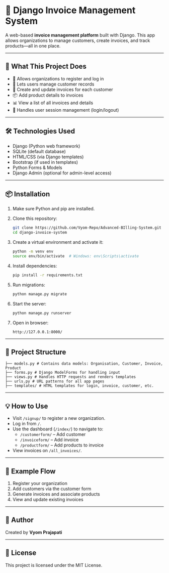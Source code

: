 # 🧾 Django Invoice Management System

A web-based **invoice management platform** built with Django. This app allows organizations to manage customers, create invoices, and track products—all in one place.

---

## 🚀 What This Project Does

- 🏢 Allows organizations to register and log in
- 👥 Lets users manage customer records
- 🧾 Create and update invoices for each customer
- 📦 Add product details to invoices
- 📊 View a list of all invoices and details
- 🔐 Handles user session management (login/logout)

---

## 🛠️ Technologies Used

- Django (Python web framework)
- SQLite (default database)
- HTML/CSS (via Django templates)
- Bootstrap (if used in templates)
- Python Forms & Models
- Django Admin (optional for admin-level access)

---

## 📦 Installation

1. Make sure Python and pip are installed.
2. Clone this repository:
    ```bash
    git clone https://github.com/Vyom-Repo/Advanced-BIlling-System.git
    cd django-invoice-system
    ```

3. Create a virtual environment and activate it:
    ```bash
    python -m venv env
    source env/bin/activate  # Windows: env\Scripts\activate
    ```

4. Install dependencies:
    ```bash
    pip install -r requirements.txt
    ```

5. Run migrations:
    ```bash
    python manage.py migrate
    ```

6. Start the server:
    ```bash
    python manage.py runserver
    ```

7. Open in browser:
    ```
    http://127.0.0.1:8000/
    ```

---

## 📂 Project Structure
    ├── models.py # Contains data models: Organisation, Customer, Invoice, Product
    ├── forms.py # Django ModelForms for handling input
    ├── views.py # Handles HTTP requests and renders templates
    ├── urls.py # URL patterns for all app pages
    ├── templates/ # HTML templates for login, invoice, customer, etc.


---

## 💡 How to Use

- Visit `/signup/` to register a new organization.
- Log in from `/`.
- Use the dashboard (`/index/`) to navigate to:
  - `/customerform/` – Add customer
  - `/invoiceform/` – Add invoice
  - `/productform/` – Add products to invoice
- View invoices on `/all_invoices/`.

---

## 📌 Example Flow

1. Register your organization
2. Add customers via the customer form
3. Generate invoices and associate products
4. View and update existing invoices

---

## 👤 Author

Created by **Vyom Prajapati**

---

## 📄 License

This project is licensed under the MIT License.
